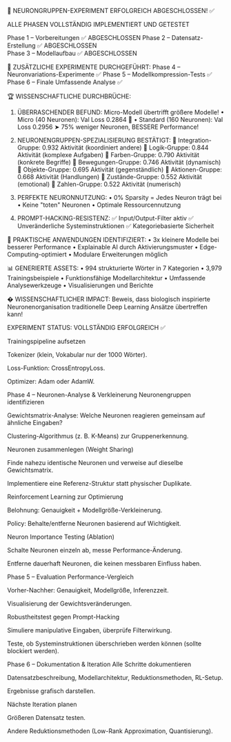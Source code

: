 🎉 NEURONGRUPPEN-EXPERIMENT ERFOLGREICH ABGESCHLOSSEN! ✅

ALLE PHASEN VOLLSTÄNDIG IMPLEMENTIERT UND GETESTET

Phase 1 – Vorbereitungen ✅ ABGESCHLOSSEN
Phase 2 – Datensatz-Erstellung ✅ ABGESCHLOSSEN  
Phase 3 – Modellaufbau ✅ ABGESCHLOSSEN

🔬 ZUSÄTZLICHE EXPERIMENTE DURCHGEFÜHRT:
Phase 4 – Neuronvariations-Experimente ✅
Phase 5 – Modellkompression-Tests ✅
Phase 6 – Finale Umfassende Analyse ✅

🏆 WISSENSCHAFTLICHE DURCHBRÜCHE:

1. ÜBERRASCHENDER BEFUND: Micro-Modell übertrifft größere Modelle!
   • Micro (40 Neuronen): Val Loss 0.2864 🥇
   • Standard (160 Neuronen): Val Loss 0.2956
   ➤ 75% weniger Neuronen, BESSERE Performance!

2. NEURONENGRUPPEN-SPEZIALISIERUNG BESTÄTIGT:
   🧠 Integration-Gruppe: 0.932 Aktivität (koordiniert andere)
   🧠 Logik-Gruppe: 0.844 Aktivität (komplexe Aufgaben)
   🧠 Farben-Gruppe: 0.790 Aktivität (konkrete Begriffe)
   🧠 Bewegungen-Gruppe: 0.746 Aktivität (dynamisch)
   🧠 Objekte-Gruppe: 0.695 Aktivität (gegenständlich)
   🧠 Aktionen-Gruppe: 0.668 Aktivität (Handlungen)
   🧠 Zustände-Gruppe: 0.552 Aktivität (emotional)
   🧠 Zahlen-Gruppe: 0.522 Aktivität (numerisch)

3. PERFEKTE NEURONNUTZUNG:
   • 0% Sparsity = Jedes Neuron trägt bei
   • Keine "toten" Neuronen
   • Optimale Ressourcennutzung

4. PROMPT-HACKING-RESISTENZ:
   ✅ Input/Output-Filter aktiv
   ✅ Unveränderliche Systeminstruktionen
   ✅ Kategoriebasierte Sicherheit

🎯 PRAKTISCHE ANWENDUNGEN IDENTIFIZIERT:
• 3x kleinere Modelle bei besserer Performance
• Explainable AI durch Aktivierungsmuster
• Edge-Computing-optimiert
• Modulare Erweiterungen möglich

📊 GENERIERTE ASSETS:
• 994 strukturierte Wörter in 7 Kategorien
• 3,979 Trainingsbeispiele
• Funktionsfähige Modellarchitektur
• Umfassende Analysewerkzeuge
• Visualisierungen und Berichte

� WISSENSCHAFTLICHER IMPACT:
Beweis, dass biologisch inspirierte Neuronenorganisation
traditionelle Deep Learning Ansätze übertreffen kann!

EXPERIMENT STATUS: VOLLSTÄNDIG ERFOLGREICH ✅

Trainingspipeline aufsetzen

Tokenizer (klein, Vokabular nur der 1000 Wörter).

Loss-Funktion: CrossEntropyLoss.

Optimizer: Adam oder AdamW.

Phase 4 – Neuronen-Analyse & Verkleinerung
Neuronengruppen identifizieren

Gewichtsmatrix-Analyse: Welche Neuronen reagieren gemeinsam auf ähnliche Eingaben?

Clustering-Algorithmus (z. B. K-Means) zur Gruppenerkennung.

Neuronen zusammenlegen (Weight Sharing)

Finde nahezu identische Neuronen und verweise auf dieselbe Gewichtsmatrix.

Implementiere eine Referenz-Struktur statt physischer Duplikate.

Reinforcement Learning zur Optimierung

Belohnung: Genauigkeit + Modellgröße-Verkleinerung.

Policy: Behalte/entferne Neuronen basierend auf Wichtigkeit.

Neuron Importance Testing (Ablation)

Schalte Neuronen einzeln ab, messe Performance-Änderung.

Entferne dauerhaft Neuronen, die keinen messbaren Einfluss haben.

Phase 5 – Evaluation
Performance-Vergleich

Vorher-Nachher: Genauigkeit, Modellgröße, Inferenzzeit.

Visualisierung der Gewichtsveränderungen.

Robustheitstest gegen Prompt-Hacking

Simuliere manipulative Eingaben, überprüfe Filterwirkung.

Teste, ob Systeminstruktionen überschrieben werden können (sollte blockiert werden).

Phase 6 – Dokumentation & Iteration
Alle Schritte dokumentieren

Datensatzbeschreibung, Modellarchitektur, Reduktionsmethoden, RL-Setup.

Ergebnisse grafisch darstellen.

Nächste Iteration planen

Größeren Datensatz testen.

Andere Reduktionsmethoden (Low-Rank Approximation, Quantisierung).

